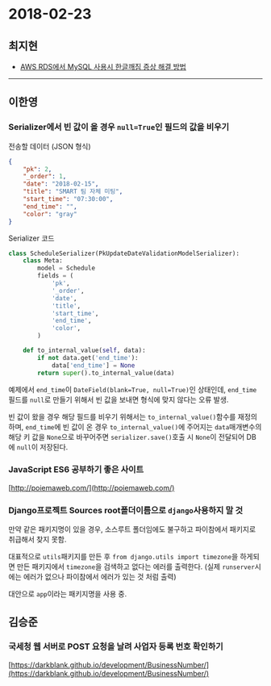 # 2018-02-23

## 최지현 
 - [AWS RDS에서 MySQL 사용시 한글깨짐 증상 해결 방법](http://blog.isaccchoi.com/programing/MySQL-%ED%95%9C%EA%B8%80-%EA%B9%A8%EC%A7%90-%EC%A6%9D%EC%83%81-%ED%95%B4%EA%B2%B0%EB%B0%A9%EB%B2%95/)

---

## 이한영

### Serializer에서 빈 값이 올 경우 `null=True`인 필드의 값을 비우기

전송할 데이터 (JSON 형식)

```json
{
    "pk": 2,
    "_order": 1,
    "date": "2018-02-15",
    "title": "SMART 팀 자체 미팅",
    "start_time": "07:30:00",
    "end_time": "",
    "color": "gray"
}
```

Serializer 코드

```python
class ScheduleSerializer(PkUpdateDateValidationModelSerializer):
    class Meta:
        model = Schedule
        fields = (
            'pk',
            '_order',
            'date',
            'title',
            'start_time',
            'end_time',
            'color',
        )

    def to_internal_value(self, data):
        if not data.get('end_time'):
            data['end_time'] = None
        return super().to_internal_value(data)
```

예제에서 `end_time`이 `DateField(blank=True, null=True)`인 상태인데, `end_time`필드를 `null`로 만들기 위해서 빈 값을 보내면 형식에 맞지 않다는 오류 발생.

빈 값이 왔을 경우 해당 필드를 비우기 위해서는 `to_internal_value()`함수를 재정의하며, `end_time`에 빈 값이 온 경우 `to_internal_value()`에 주어지는 `data`매개변수의 해당 키 값을 `None`으로 바꾸어주면 `serializer.save()`호출 시 `None`이 전달되어 DB에 `null`이 저장된다.

### JavaScript ES6 공부하기 좋은 사이트

[http://poiemaweb.com/](http://poiemaweb.com/)

### Django프로젝트 Sources root폴더이름으로 `django`사용하지 말 것

만약 같은 패키지명이 있을 경우, 소스루트 폴더임에도 불구하고 파이참에서 패키지로 취급해서 찾지 못함.

대표적으로 `utils`패키지를 만든 후 `from django.utils import timezone`을 하게되면 만든 패키지에서 `timezone`을 검색하고 없다는 에러를 출력한다. (실제 `runserver`시에는 에러가 없으나 파이참에서 에러가 있는 것 처럼 출력)

대안으로 `app`이라는 패키지명을 사용 중.

## 김승준
### 국세청 웹 서버로 POST 요청을 날려 사업자 등록 번호 확인하기
[https://darkblank.github.io/development/BusinessNumber/](https://darkblank.github.io/development/BusinessNumber/)
